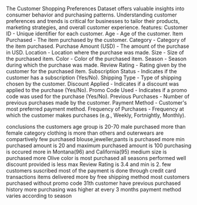 The Customer Shopping Preferences Dataset offers valuable insights into consumer behavior and purchasing patterns. Understanding customer preferences and trends is critical for businesses to tailor their products, marketing strategies, and overall customer experience.
features:
      Customer ID - Unique identifier for each customer.
     Age - Age of the customer.
     Item Purchased - The item purchased by the customer.
     Category - Category of the item purchased.
     Purchase Amount (USD) - The amount of the purchase in USD.
     Location - Location where the purchase was made.
     Size - Size of the purchased item.
     Color - Color of the purchased item.
     Season - Season during which the purchase was made.
     Review Rating - Rating given by the customer for the purchased item.
     Subscription Status - Indicates if the customer has a subscription (Yes/No).
     Shipping Type - Type of shipping chosen by the customer.
     Discount Applied - Indicates if a discount was applied to the purchase (Yes/No).
     Promo Code Used - Indicates if a promo code was used for the purchase (Yes/No).
     Previous Purchases - Number of previous purchases made by the customer.
     Payment Method - Customer's most preferred payment method.
     Frequency of Purchases - Frequency at which the customer makes purchases (e.g., Weekly, Fortnightly, Monthly).


conclusions
        the customers age group is 20-70
        male purchased more than female
        category clothing is more than others and outerwears are compartively few purchased
        blouse,jeweller,pants is purchased more
        min purchased amount is 20 and maximum purchased amount is 100
        purchasing is occured more in Montana(96) and California(95)
        medium size is purchased more
        Olive color is most purchased
        all seasons performed well
        discount provided is less
        max Review Rating is 3.4 and min is 2.
        few customers suscribed
        most of the payment is done through credit card transactions
        items delivered more by free shipping method
        most customers purchased without promo code
        31th customer have previous purchased history more
        purchasing was higher at every 3 months
        payment method varies according to season
